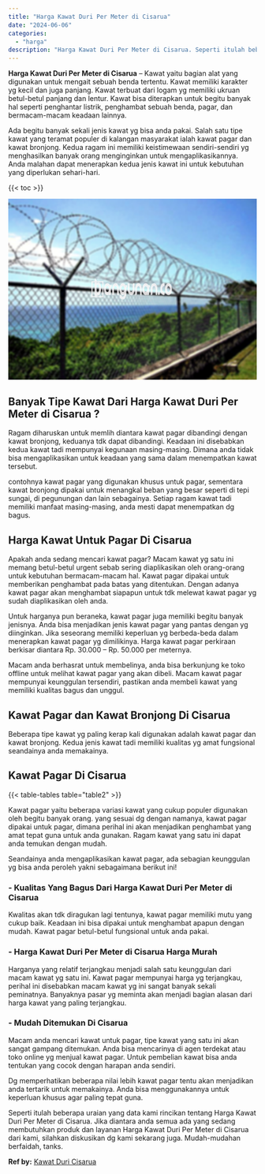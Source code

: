 ```yaml
---
title: "Harga Kawat Duri Per Meter di Cisarua"
date: "2024-06-06"
categories: 
  - "harga"
description: "Harga Kawat Duri Per Meter di Cisarua. Seperti itulah beberapa uraian yang data kami rincikan tentang Harga Kawat Duri Per Meter di Cisarua. Jika diantara an..."
---
```


**Harga Kawat Duri Per Meter di Cisarua** – Kawat yaitu bagian alat yang digunakan untuk mengait sebuah benda tertentu. Kawat memiliki karakter yg kecil dan juga panjang. Kawat terbuat dari logam yg memiliki ukruan betul-betul panjang dan lentur. Kawat bisa diterapkan untuk begitu banyak hal seperti penghantar listrik, penghambat sebuah benda, pagar, dan bermacam-macam keadaan lainnya.

Ada begitu banyak sekali jenis kawat yg bisa anda pakai. Salah satu tipe kawat yang teramat populer di kalangan masyarakat ialah kawat pagar dan kawat bronjong. Kedua ragam ini memiliki keistimewaan sendiri-sendiri yg menghasilkan banyak orang menginginkan untuk mengaplikasikannya. Anda malahan dapat menerapkan kedua jenis kawat ini untuk kebutuhan yang diperlukan sehari-hari.

{{< toc >}}

![Harga Kawat Duri Per Meter di Cisarua](/images/jual-kawat-murah46.png)

## Banyak Tipe Kawat Dari Harga Kawat Duri Per Meter di Cisarua ?

Ragam diharuskan untuk memlih diantara kawat pagar dibandingi dengan kawat bronjong, keduanya tdk dapat dibandingi. Keadaan ini disebabkan kedua kawat tadi mempunyai kegunaan masing-masing. Dimana anda tidak bisa mengaplikasikan untuk keadaan yang sama dalam menempatkan kawat tersebut.

contohnya kawat pagar yang digunakan khusus untuk pagar, sementara kawat bronjong dipakai untuk menangkal beban yang besar seperti di tepi sungai, di pegunungan dan lain sebagainya. Setiap ragam kawat tadi memiliki manfaat masing-masing, anda mesti dapat menempatkan dg bagus.

## Harga Kawat Untuk Pagar Di Cisarua

Apakah anda sedang mencari kawat pagar? Macam kawat yg satu ini memang betul-betul urgent sebab sering diaplikasikan oleh orang-orang untuk kebutuhan bermacam-macam hal. Kawat pagar dipakai untuk memberikan penghambat pada batas yang ditentukan. Dengan adanya kawat pagar akan menghambat siapapun untuk tdk melewat kawat pagar yg sudah diaplikasikan oleh anda.

Untuk harganya pun beraneka, kawat pagar juga memiliki begitu banyak jenisnya. Anda bisa menjadikan jenis kawat pagar yang pantas dengan yg diinginkan. Jika seseorang memiliki keperluan yg berbeda-beda dalam menerapkan kawat pagar yg dimilikinya. Harga kawat pagar perkiraan berkisar diantara Rp. 30.000 – Rp. 50.000 per meternya.

Macam anda berhasrat untuk membelinya, anda bisa berkunjung ke toko offline untuk melihat kawat pagar yang akan dibeli. Macam kawat pagar mempunyai keunggulan tersendiri, pastikan anda membeli kawat yang memiliki kualitas bagus dan unggul.

## Kawat Pagar dan Kawat Bronjong Di Cisarua

Beberapa tipe kawat yg paling kerap kali digunakan adalah kawat pagar dan kawat bronjong. Kedua jenis kawat tadi memiliki kualitas yg amat fungsional seandainya anda memakainya.

## Kawat Pagar Di Cisarua

{{< table-tables table="table2" >}}

Kawat pagar yaitu beberapa variasi kawat yang cukup populer digunakan oleh begitu banyak orang. yang sesuai dg dengan namanya, kawat pagar dipakai untuk pagar, dimana perihal ini akan menjadikan penghambat yang amat tepat guna untuk anda gunakan. Ragam kawat yang satu ini dapat anda temukan dengan mudah.

Seandainya anda mengaplikasikan kawat pagar, ada sebagian keunggulan yg bisa anda peroleh yakni sebagaimana berikut ini!

### \- Kualitas Yang Bagus Dari Harga Kawat Duri Per Meter di Cisarua

Kwalitas akan tdk diragukan lagi tentunya, kawat pagar memiliki mutu yang cukup baik. Keadaan ini bisa dipakai untuk menghambat apapun dengan mudah. Kawat pagar betul-betul fungsional untuk anda pakai.

### \- Harga Kawat Duri Per Meter di Cisarua Harga Murah

Harganya yang relatif terjangkau menjadi salah satu keunggulan dari macam kawat yg satu ini. Kawat pagar mempunyai harga yg terjangkau, perihal ini disebabkan macam kawat yg ini sangat banyak sekali peminatnya. Banyaknya pasar yg meminta akan menjadi bagian alasan dari harga kawat yang paling terjangkau.

### \- Mudah Ditemukan Di Cisarua

Macam anda mencari kawat untuk pagar, tipe kawat yang satu ini akan sangat gampang ditemukan. Anda bisa mencarinya di agen terdekat atau toko online yg menjual kawat pagar. Untuk pembelian kawat bisa anda tentukan yang cocok dengan harapan anda sendiri.

Dg memperhatikan beberapa nilai lebih kawat pagar tentu akan menjadikan anda tertarik untuk memakainya. Anda bisa menggunakannya untuk keperluan khusus agar paling tepat guna.

Seperti itulah beberapa uraian yang data kami rincikan tentang Harga Kawat Duri Per Meter di Cisarua. Jika diantara anda semua ada yang sedang membutuhkan produk dan layanan Harga Kawat Duri Per Meter di Cisarua dari kami, silahkan diskusikan dg kami sekarang juga. Mudah-mudahan berfaidah, tanks.

**Ref by:** [Kawat Duri Cisarua](https://id.wikipedia.org/wiki/Kawat)
